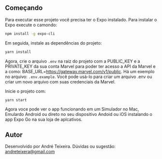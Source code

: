 ## Começando

Para executar esse projeto você precisa ter o Expo instalado.
Para instalar o Expo execute o camondo: 

```bash
npm install -g expo-cli
```

Em seguida, instale as dependências do projeto:

```bash
yarn install
```

Agora, crie o arquivo `.env` na raiz do projeto com a PUBLIC_KEY e a PRIVATE_KEY da sua conta Marvel para poder ter acesso a API da Marvel e a como: BASE_URL=https://gateway.marvel.com/v1/public. 
Há um exemplo no arquivo: `.env.example`. Você pode usá-lo para criar um arquivo .env ou criar um novo arquivo com suas credenciais da Marvel.

Inicie o projeto com:

```bash
yarn start
```

Agora voce pode ver o app funcionando em um Simulador no Mac, Emulardo Android ou direto no seu dispositivo Andoid ou iOS instalando o app Expo Go na sua loja de aplcativos.

## Autor
Desenvolvido por André Teixeira. Dúvidas ou sugestão: andreteixera@gmail.com